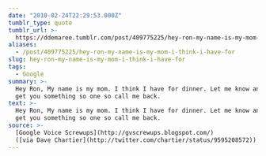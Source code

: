 ```yaml
---
date: "2010-02-24T22:29:53.000Z"
tumblr_type: quote
tumblr_url: >-
  https://ddemaree.tumblr.com/post/409775225/hey-ron-my-name-is-my-mom-i-think-i-have-for
aliases:
  - /post/409775225/hey-ron-my-name-is-my-mom-i-think-i-have-for
slug: hey-ron-my-name-is-my-mom-i-think-i-have-for
tags:
  - Google
summary: >-
  Hey Ron, My name is my mom. I think I have for dinner. Let me know and I will
  get you something so one so call me back.
text: >-
  Hey Ron, My name is my mom. I think I have for dinner. Let me know and I will
  get you something so one so call me back.
source: >-
  [Google Voice Screwups](http://gvscrewups.blogspot.com/)
  ([via Dave Chartier](http://twitter.com/chartier/status/9595208572))
---
```

